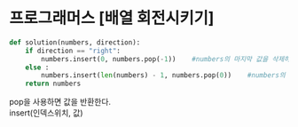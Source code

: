 # 프로그래머스 [배열 회전시키기]
```python
def solution(numbers, direction):
    if direction == "right":
        numbers.insert(0, numbers.pop(-1))    #numbers의 마지막 값을 삭제하고 인덱스 0번에 추가하라
    else :
        numbers.insert(len(numbers) - 1, numbers.pop(0))    #numbers의 처음 값을 삭제하고 마지막에 추가하라
    return numbers
```
pop을 사용하면 값을 반환한다.                      
insert(인덱스위치, 값)
